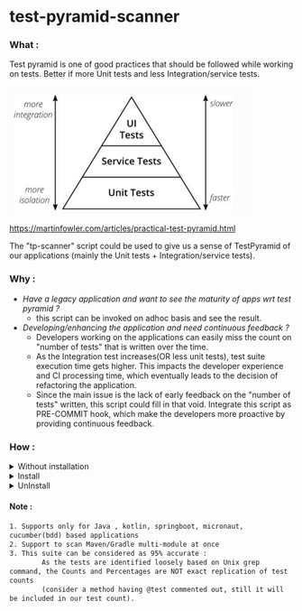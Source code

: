 # test-pyramid-scanner
### What :
Test pyramid is one of good practices that should be followed while working on tests. Better if more Unit tests and less Integration/service tests.

![img.png](misc/tp.png)

https://martinfowler.com/articles/practical-test-pyramid.html

The "tp-scanner" script could be used to give us a sense of TestPyramid of our applications (mainly the Unit tests + Integration/service tests).

### Why :
- _Have a legacy application and want to see the maturity of apps wrt test pyramid ?_
    - this script can be invoked on adhoc basis and see the result.
- _Developing/enhancing the application and need continuous feedback ?_
    - Developers working on the applications can easily miss the count on "number of tests" that is written over the time.
    - As the Integration test increases(OR less unit tests), test suite execution time gets higher. This impacts the developer experience and CI processing      time, which eventually leads to the decision of refactoring the application.
    - Since the main issue is the lack of early feedback on the "number of tests" written, this script could fill in that void. Integrate this script as          PRE-COMMIT hook, which make the developers more proactive by providing continuous feedback.
### How :
<details><summary>Without installation</summary>

Execute loosely using the command, bash tp-scanner $HOME/{application_absolute_path}

```
   bash tp-scanner $HOME/test-pyramid-scanner/demo
```   

   ![](misc/tp_demo_output.png)
</details>

<details><summary>Install</summary>

Install as git GLOBAL PRE-COMMIT hook (better and suggested) - Use any **ONE** approach from below.

#### Approach 1. Using install.sh script :
```
    bash install.sh
```
And then add the below line inside corresponding terminal startup file (like "$HOME/.zshrc")
```
    alias tp-scanner="$HOME/scripts/tp-scanner"
```
#### Approach 2. Manual steps :
1. Follow the below steps (manual) :
         - Add the below lines in "$HOME/.gitconfig file" : 
```
    [core]
    hooksPath = {home_path_dir}/.git-template/hooks
```
2. Create the below folder, if not exists already, \
           - $HOME/.git-template/hooks/ \
           - $HOME/scripts
3. Copy and paste the 'tp-scanner' script file into '$HOME/scripts' folder.
4. Append/Add the below lines in "$HOME/.git-template/hooks/pre-commit" file (create the file if missing) : 
```
    ########## test pyramid scan ##########
    tp-scanner
    ########## test pyramid scan ##########
```
6. Make 'pre-commit' executable using the below command : 
```
    chmod +x 'pre-commit'
```
7. Add the below line inside corresponding terminal startup file (like "$HOME/.zshrc") : 
```
    alias tp-scanner="$HOME/scripts/tp-scanner"
```
8. Source the terminal startup file
```
    source "$HOME/.zshrc"
```

**After the installation :** \
_Test it (git commit) with any of your existing git repo/clone this repo https://github.com/spring-projects/spring-petclinic)_


<img src="misc/tp_pet_output.png"/>

</details>

<details><summary>UnInstall</summary>

#### Approach 1. Using uninstall.sh script :
```
    bash uninstall.sh
```
#### Approach 2. Manually :
Remove the following lines from "$HOME/.git-template/hooks/pre-commit" file
```
    ########## test pyramid scan ##########
    /Users/INE12393602/scripts/tp-scanner
    ########## test pyramid scan ##########
```
</details>

#### Note : 
    1. Supports only for Java , kotlin, springboot, micronaut, cucumber(bdd) based applications
    2. Support to scan Maven/Gradle multi-module at once
    3. This suite can be considered as 95% accurate :
            As the tests are identified loosely based on Unix grep command, the Counts and Percentages are NOT exact replication of test counts
            (consider a method having @test commented out, still it will be included in our test count).
